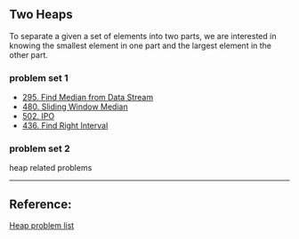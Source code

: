 ## Two Heaps

To separate a given a set of elements into two parts, we are interested in knowing the smallest element in one part and the largest element in the other part.

### problem set 1

+ [295. Find Median from Data Stream][1]
+ [480. Sliding Window Median][2]
+ [502. IPO][3]
+ [436. Find Right Interval][4]

### problem set 2
heap related problems

---

## Reference:

[Heap problem list][5]

[1]: https://leetcode.com/problems/find-median-from-data-stream/
[2]: https://leetcode.com/problems/sliding-window-median/
[3]: https://leetcode.com/problems/ipo/
[4]: https://leetcode.com/problems/find-right-interval/
[5]: https://leetcode.com/discuss/general-discussion/1127238/master-heap-understanding-4-patterns-where-heap-data-structure-is-used